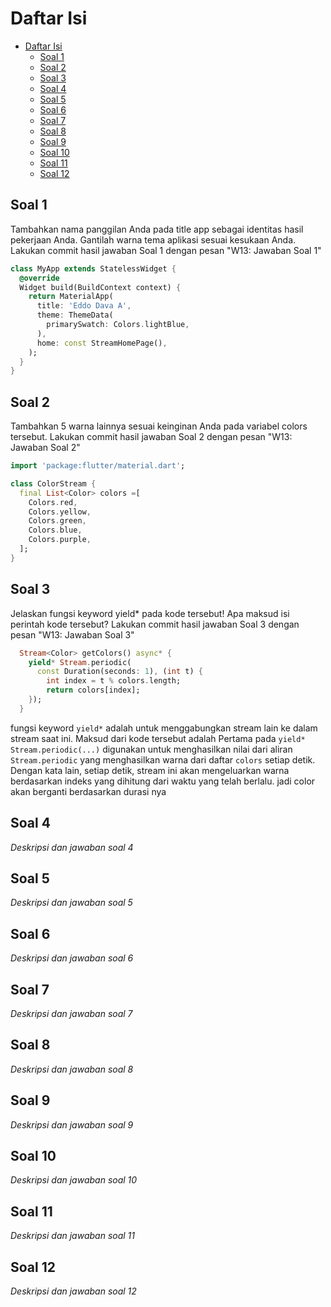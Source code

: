 # Daftar Isi

- [Daftar Isi](#daftar-isi)
  - [Soal 1](#soal-1)
  - [Soal 2](#soal-2)
  - [Soal 3](#soal-3)
  - [Soal 4](#soal-4)
  - [Soal 5](#soal-5)
  - [Soal 6](#soal-6)
  - [Soal 7](#soal-7)
  - [Soal 8](#soal-8)
  - [Soal 9](#soal-9)
  - [Soal 10](#soal-10)
  - [Soal 11](#soal-11)
  - [Soal 12](#soal-12)

## Soal 1
Tambahkan nama panggilan Anda pada title app sebagai identitas hasil pekerjaan Anda.
Gantilah warna tema aplikasi sesuai kesukaan Anda. Lakukan commit hasil jawaban Soal 1 dengan pesan "W13: Jawaban Soal 1"

```dart
class MyApp extends StatelessWidget {
  @override
  Widget build(BuildContext context) {
    return MaterialApp(
      title: 'Eddo Dava A',
      theme: ThemeData(
        primarySwatch: Colors.lightBlue,
      ),
      home: const StreamHomePage(),
    );
  }
}
```

## Soal 2
Tambahkan 5 warna lainnya sesuai keinginan Anda pada variabel colors tersebut.
Lakukan commit hasil jawaban Soal 2 dengan pesan "W13: Jawaban Soal 2"

```dart
import 'package:flutter/material.dart';

class ColorStream {
  final List<Color> colors =[
    Colors.red,
    Colors.yellow,
    Colors.green,
    Colors.blue,
    Colors.purple,
  ];
}
```

## Soal 3
Jelaskan fungsi keyword yield* pada kode tersebut!
Apa maksud isi perintah kode tersebut? Lakukan commit hasil jawaban Soal 3 dengan pesan "W13: Jawaban Soal 3"

```dart
  Stream<Color> getColors() async* {
    yield* Stream.periodic(
      const Duration(seconds: 1), (int t) {
        int index = t % colors.length;
        return colors[index];
    });
  }
```

fungsi keyword `yield*` adalah untuk menggabungkan stream lain ke dalam stream saat ini. Maksud dari kode tersebut adalah Pertama pada `yield* Stream.periodic(...)` digunakan untuk menghasilkan nilai dari aliran `Stream.periodic` yang menghasilkan warna dari daftar `colors` setiap detik. Dengan kata lain, setiap detik, stream ini akan mengeluarkan warna berdasarkan indeks yang dihitung dari waktu yang telah berlalu. jadi color akan berganti berdasarkan durasi nya

## Soal 4
*Deskripsi dan jawaban soal 4*

## Soal 5
*Deskripsi dan jawaban soal 5*

## Soal 6
*Deskripsi dan jawaban soal 6*

## Soal 7
*Deskripsi dan jawaban soal 7*

## Soal 8
*Deskripsi dan jawaban soal 8*

## Soal 9
*Deskripsi dan jawaban soal 9*

## Soal 10
*Deskripsi dan jawaban soal 10*

## Soal 11
*Deskripsi dan jawaban soal 11*

## Soal 12
*Deskripsi dan jawaban soal 12*